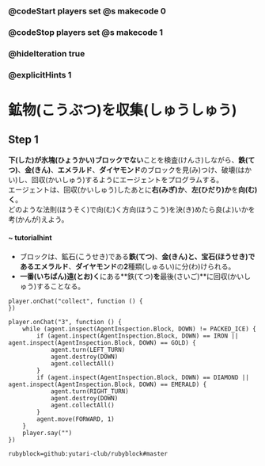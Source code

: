 ### @codeStart players set @s makecode 0
### @codeStop players set @s makecode 1

### @hideIteration true 
### @explicitHints 1


# 鉱物(こうぶつ)を収集(しゅうしゅう)
<!-- # Surroundings  -->

## Step 1

**下(した)**が**氷塊(ひょうかい)**ブロックで**ない**ことを検査(けんさ)しながら、**鉄(てつ)**、**金(きん)**、**エメラルド**、**ダイヤモンド**のブロックを見(み)つけ、破壊(はかい)し、回収(かいしゅう)するようにエージェントをプログラムする。<br>
エージェントは、回収(かいしゅう)したあとに**右(みぎ)か**、**左(ひだり)か**を**向(む)く**。<br>
どのような法則(ほうそく)で向(む)く方向(ほうこう)を決(き)めたら良(よ)いかを考(かんが)えよう。<br>

#### ~ tutorialhint 
- ブロックは、鉱石(こうせき)である**鉄(てつ)**、**金(きん)**と、宝石(ほうせき)である**エメラルド**、**ダイヤモンド**の**2**種類(しゅるい)に分(わ)けられる。
- **一番(いちばん)遠(とお)く**にある**鉄(てつ)**を**最後(さいご)**に回収(かいしゅう)することなる。

<!-- While **inspecting the block down** that is **not packed ice**, program the Agent to locate, **destroy** and **collect** the following blocks: **iron**, **gold**, **emerald** and **diamond**.  -->

```template
player.onChat("collect", function () {
})
```

```ghost
player.onChat("3", function () {
    while (agent.inspect(AgentInspection.Block, DOWN) != PACKED_ICE) {
        if (agent.inspect(AgentInspection.Block, DOWN) == IRON || agent.inspect(AgentInspection.Block, DOWN) == GOLD) {
            agent.turn(LEFT_TURN)
            agent.destroy(DOWN)
            agent.collectAll()
        }
        if (agent.inspect(AgentInspection.Block, DOWN) == DIAMOND || agent.inspect(AgentInspection.Block, DOWN) == EMERALD) {
            agent.turn(RIGHT_TURN)
            agent.destroy(DOWN)
            agent.collectAll()
        }
        agent.move(FORWARD, 1)
    }
    player.say("")
})
```
```package
rubyblock=github:yutari-club/rubyblock#master
```
